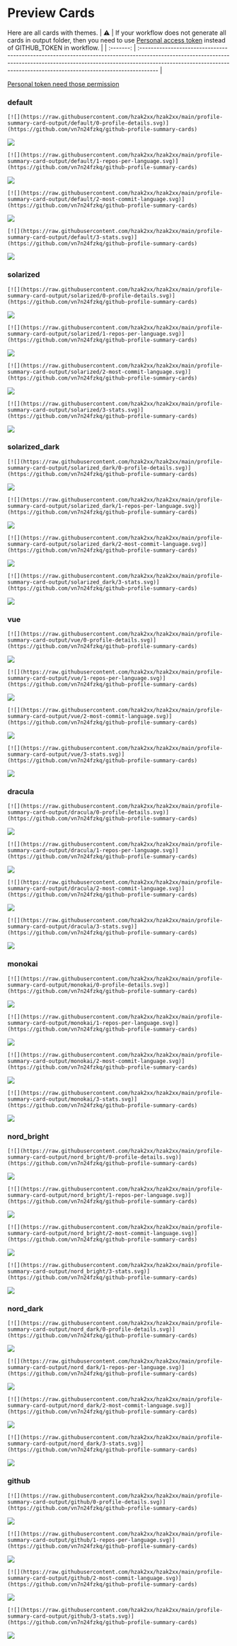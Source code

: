 
# Preview Cards

Here are all cards with themes.
| :warning: | If your workflow does not generate all cards in output folder, then you need to use [Personal access token](https://docs.github.com/en/actions/configuring-and-managing-workflows/creating-and-storing-encrypted-secrets) instead of GITHUB_TOKEN in workflow. |
| :-------: | :------------------------------------------------------------------------------------------------------------------------------------------------------------------------------------------------------------------------------------------------ |

[Personal token need those permission](https://github.com/vn7n24fzkq/github-profile-summary-cards/wiki/Personal-access-token-permissions)


### default


```
[![](https://raw.githubusercontent.com/hzak2xx/hzak2xx/main/profile-summary-card-output/default/0-profile-details.svg)](https://github.com/vn7n24fzkq/github-profile-summary-cards)
```
![](https://raw.githubusercontent.com/hzak2xx/hzak2xx/main/profile-summary-card-output/default/0-profile-details.svg)


```
[![](https://raw.githubusercontent.com/hzak2xx/hzak2xx/main/profile-summary-card-output/default/1-repos-per-language.svg)](https://github.com/vn7n24fzkq/github-profile-summary-cards)
```
![](https://raw.githubusercontent.com/hzak2xx/hzak2xx/main/profile-summary-card-output/default/1-repos-per-language.svg)


```
[![](https://raw.githubusercontent.com/hzak2xx/hzak2xx/main/profile-summary-card-output/default/2-most-commit-language.svg)](https://github.com/vn7n24fzkq/github-profile-summary-cards)
```
![](https://raw.githubusercontent.com/hzak2xx/hzak2xx/main/profile-summary-card-output/default/2-most-commit-language.svg)


```
[![](https://raw.githubusercontent.com/hzak2xx/hzak2xx/main/profile-summary-card-output/default/3-stats.svg)](https://github.com/vn7n24fzkq/github-profile-summary-cards)
```
![](https://raw.githubusercontent.com/hzak2xx/hzak2xx/main/profile-summary-card-output/default/3-stats.svg)


### solarized


```
[![](https://raw.githubusercontent.com/hzak2xx/hzak2xx/main/profile-summary-card-output/solarized/0-profile-details.svg)](https://github.com/vn7n24fzkq/github-profile-summary-cards)
```
![](https://raw.githubusercontent.com/hzak2xx/hzak2xx/main/profile-summary-card-output/solarized/0-profile-details.svg)


```
[![](https://raw.githubusercontent.com/hzak2xx/hzak2xx/main/profile-summary-card-output/solarized/1-repos-per-language.svg)](https://github.com/vn7n24fzkq/github-profile-summary-cards)
```
![](https://raw.githubusercontent.com/hzak2xx/hzak2xx/main/profile-summary-card-output/solarized/1-repos-per-language.svg)


```
[![](https://raw.githubusercontent.com/hzak2xx/hzak2xx/main/profile-summary-card-output/solarized/2-most-commit-language.svg)](https://github.com/vn7n24fzkq/github-profile-summary-cards)
```
![](https://raw.githubusercontent.com/hzak2xx/hzak2xx/main/profile-summary-card-output/solarized/2-most-commit-language.svg)


```
[![](https://raw.githubusercontent.com/hzak2xx/hzak2xx/main/profile-summary-card-output/solarized/3-stats.svg)](https://github.com/vn7n24fzkq/github-profile-summary-cards)
```
![](https://raw.githubusercontent.com/hzak2xx/hzak2xx/main/profile-summary-card-output/solarized/3-stats.svg)


### solarized_dark


```
[![](https://raw.githubusercontent.com/hzak2xx/hzak2xx/main/profile-summary-card-output/solarized_dark/0-profile-details.svg)](https://github.com/vn7n24fzkq/github-profile-summary-cards)
```
![](https://raw.githubusercontent.com/hzak2xx/hzak2xx/main/profile-summary-card-output/solarized_dark/0-profile-details.svg)


```
[![](https://raw.githubusercontent.com/hzak2xx/hzak2xx/main/profile-summary-card-output/solarized_dark/1-repos-per-language.svg)](https://github.com/vn7n24fzkq/github-profile-summary-cards)
```
![](https://raw.githubusercontent.com/hzak2xx/hzak2xx/main/profile-summary-card-output/solarized_dark/1-repos-per-language.svg)


```
[![](https://raw.githubusercontent.com/hzak2xx/hzak2xx/main/profile-summary-card-output/solarized_dark/2-most-commit-language.svg)](https://github.com/vn7n24fzkq/github-profile-summary-cards)
```
![](https://raw.githubusercontent.com/hzak2xx/hzak2xx/main/profile-summary-card-output/solarized_dark/2-most-commit-language.svg)


```
[![](https://raw.githubusercontent.com/hzak2xx/hzak2xx/main/profile-summary-card-output/solarized_dark/3-stats.svg)](https://github.com/vn7n24fzkq/github-profile-summary-cards)
```
![](https://raw.githubusercontent.com/hzak2xx/hzak2xx/main/profile-summary-card-output/solarized_dark/3-stats.svg)


### vue


```
[![](https://raw.githubusercontent.com/hzak2xx/hzak2xx/main/profile-summary-card-output/vue/0-profile-details.svg)](https://github.com/vn7n24fzkq/github-profile-summary-cards)
```
![](https://raw.githubusercontent.com/hzak2xx/hzak2xx/main/profile-summary-card-output/vue/0-profile-details.svg)


```
[![](https://raw.githubusercontent.com/hzak2xx/hzak2xx/main/profile-summary-card-output/vue/1-repos-per-language.svg)](https://github.com/vn7n24fzkq/github-profile-summary-cards)
```
![](https://raw.githubusercontent.com/hzak2xx/hzak2xx/main/profile-summary-card-output/vue/1-repos-per-language.svg)


```
[![](https://raw.githubusercontent.com/hzak2xx/hzak2xx/main/profile-summary-card-output/vue/2-most-commit-language.svg)](https://github.com/vn7n24fzkq/github-profile-summary-cards)
```
![](https://raw.githubusercontent.com/hzak2xx/hzak2xx/main/profile-summary-card-output/vue/2-most-commit-language.svg)


```
[![](https://raw.githubusercontent.com/hzak2xx/hzak2xx/main/profile-summary-card-output/vue/3-stats.svg)](https://github.com/vn7n24fzkq/github-profile-summary-cards)
```
![](https://raw.githubusercontent.com/hzak2xx/hzak2xx/main/profile-summary-card-output/vue/3-stats.svg)


### dracula


```
[![](https://raw.githubusercontent.com/hzak2xx/hzak2xx/main/profile-summary-card-output/dracula/0-profile-details.svg)](https://github.com/vn7n24fzkq/github-profile-summary-cards)
```
![](https://raw.githubusercontent.com/hzak2xx/hzak2xx/main/profile-summary-card-output/dracula/0-profile-details.svg)


```
[![](https://raw.githubusercontent.com/hzak2xx/hzak2xx/main/profile-summary-card-output/dracula/1-repos-per-language.svg)](https://github.com/vn7n24fzkq/github-profile-summary-cards)
```
![](https://raw.githubusercontent.com/hzak2xx/hzak2xx/main/profile-summary-card-output/dracula/1-repos-per-language.svg)


```
[![](https://raw.githubusercontent.com/hzak2xx/hzak2xx/main/profile-summary-card-output/dracula/2-most-commit-language.svg)](https://github.com/vn7n24fzkq/github-profile-summary-cards)
```
![](https://raw.githubusercontent.com/hzak2xx/hzak2xx/main/profile-summary-card-output/dracula/2-most-commit-language.svg)


```
[![](https://raw.githubusercontent.com/hzak2xx/hzak2xx/main/profile-summary-card-output/dracula/3-stats.svg)](https://github.com/vn7n24fzkq/github-profile-summary-cards)
```
![](https://raw.githubusercontent.com/hzak2xx/hzak2xx/main/profile-summary-card-output/dracula/3-stats.svg)


### monokai


```
[![](https://raw.githubusercontent.com/hzak2xx/hzak2xx/main/profile-summary-card-output/monokai/0-profile-details.svg)](https://github.com/vn7n24fzkq/github-profile-summary-cards)
```
![](https://raw.githubusercontent.com/hzak2xx/hzak2xx/main/profile-summary-card-output/monokai/0-profile-details.svg)


```
[![](https://raw.githubusercontent.com/hzak2xx/hzak2xx/main/profile-summary-card-output/monokai/1-repos-per-language.svg)](https://github.com/vn7n24fzkq/github-profile-summary-cards)
```
![](https://raw.githubusercontent.com/hzak2xx/hzak2xx/main/profile-summary-card-output/monokai/1-repos-per-language.svg)


```
[![](https://raw.githubusercontent.com/hzak2xx/hzak2xx/main/profile-summary-card-output/monokai/2-most-commit-language.svg)](https://github.com/vn7n24fzkq/github-profile-summary-cards)
```
![](https://raw.githubusercontent.com/hzak2xx/hzak2xx/main/profile-summary-card-output/monokai/2-most-commit-language.svg)


```
[![](https://raw.githubusercontent.com/hzak2xx/hzak2xx/main/profile-summary-card-output/monokai/3-stats.svg)](https://github.com/vn7n24fzkq/github-profile-summary-cards)
```
![](https://raw.githubusercontent.com/hzak2xx/hzak2xx/main/profile-summary-card-output/monokai/3-stats.svg)


### nord_bright


```
[![](https://raw.githubusercontent.com/hzak2xx/hzak2xx/main/profile-summary-card-output/nord_bright/0-profile-details.svg)](https://github.com/vn7n24fzkq/github-profile-summary-cards)
```
![](https://raw.githubusercontent.com/hzak2xx/hzak2xx/main/profile-summary-card-output/nord_bright/0-profile-details.svg)


```
[![](https://raw.githubusercontent.com/hzak2xx/hzak2xx/main/profile-summary-card-output/nord_bright/1-repos-per-language.svg)](https://github.com/vn7n24fzkq/github-profile-summary-cards)
```
![](https://raw.githubusercontent.com/hzak2xx/hzak2xx/main/profile-summary-card-output/nord_bright/1-repos-per-language.svg)


```
[![](https://raw.githubusercontent.com/hzak2xx/hzak2xx/main/profile-summary-card-output/nord_bright/2-most-commit-language.svg)](https://github.com/vn7n24fzkq/github-profile-summary-cards)
```
![](https://raw.githubusercontent.com/hzak2xx/hzak2xx/main/profile-summary-card-output/nord_bright/2-most-commit-language.svg)


```
[![](https://raw.githubusercontent.com/hzak2xx/hzak2xx/main/profile-summary-card-output/nord_bright/3-stats.svg)](https://github.com/vn7n24fzkq/github-profile-summary-cards)
```
![](https://raw.githubusercontent.com/hzak2xx/hzak2xx/main/profile-summary-card-output/nord_bright/3-stats.svg)


### nord_dark


```
[![](https://raw.githubusercontent.com/hzak2xx/hzak2xx/main/profile-summary-card-output/nord_dark/0-profile-details.svg)](https://github.com/vn7n24fzkq/github-profile-summary-cards)
```
![](https://raw.githubusercontent.com/hzak2xx/hzak2xx/main/profile-summary-card-output/nord_dark/0-profile-details.svg)


```
[![](https://raw.githubusercontent.com/hzak2xx/hzak2xx/main/profile-summary-card-output/nord_dark/1-repos-per-language.svg)](https://github.com/vn7n24fzkq/github-profile-summary-cards)
```
![](https://raw.githubusercontent.com/hzak2xx/hzak2xx/main/profile-summary-card-output/nord_dark/1-repos-per-language.svg)


```
[![](https://raw.githubusercontent.com/hzak2xx/hzak2xx/main/profile-summary-card-output/nord_dark/2-most-commit-language.svg)](https://github.com/vn7n24fzkq/github-profile-summary-cards)
```
![](https://raw.githubusercontent.com/hzak2xx/hzak2xx/main/profile-summary-card-output/nord_dark/2-most-commit-language.svg)


```
[![](https://raw.githubusercontent.com/hzak2xx/hzak2xx/main/profile-summary-card-output/nord_dark/3-stats.svg)](https://github.com/vn7n24fzkq/github-profile-summary-cards)
```
![](https://raw.githubusercontent.com/hzak2xx/hzak2xx/main/profile-summary-card-output/nord_dark/3-stats.svg)


### github


```
[![](https://raw.githubusercontent.com/hzak2xx/hzak2xx/main/profile-summary-card-output/github/0-profile-details.svg)](https://github.com/vn7n24fzkq/github-profile-summary-cards)
```
![](https://raw.githubusercontent.com/hzak2xx/hzak2xx/main/profile-summary-card-output/github/0-profile-details.svg)


```
[![](https://raw.githubusercontent.com/hzak2xx/hzak2xx/main/profile-summary-card-output/github/1-repos-per-language.svg)](https://github.com/vn7n24fzkq/github-profile-summary-cards)
```
![](https://raw.githubusercontent.com/hzak2xx/hzak2xx/main/profile-summary-card-output/github/1-repos-per-language.svg)


```
[![](https://raw.githubusercontent.com/hzak2xx/hzak2xx/main/profile-summary-card-output/github/2-most-commit-language.svg)](https://github.com/vn7n24fzkq/github-profile-summary-cards)
```
![](https://raw.githubusercontent.com/hzak2xx/hzak2xx/main/profile-summary-card-output/github/2-most-commit-language.svg)


```
[![](https://raw.githubusercontent.com/hzak2xx/hzak2xx/main/profile-summary-card-output/github/3-stats.svg)](https://github.com/vn7n24fzkq/github-profile-summary-cards)
```
![](https://raw.githubusercontent.com/hzak2xx/hzak2xx/main/profile-summary-card-output/github/3-stats.svg)

